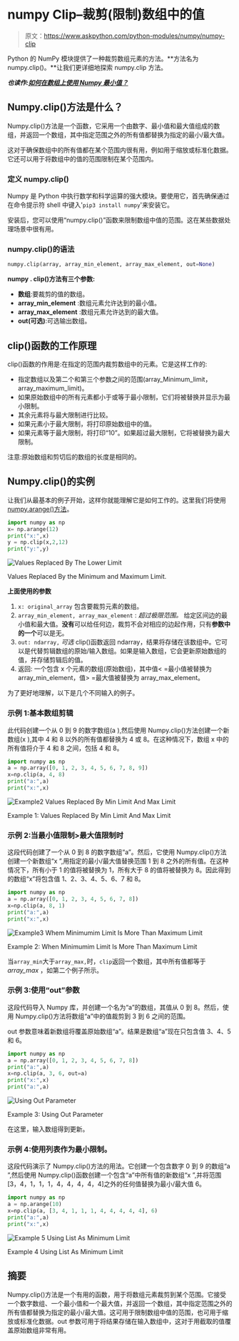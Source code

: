 # numpy Clip–裁剪(限制)数组中的值

> 原文：<https://www.askpython.com/python-modules/numpy/numpy-clip>

Python 的 NumPy 模块提供了一种裁剪数组元素的方法。**方法名为 numpy.clip()。**让我们更详细地探索 numpy.clip 方法。

***也读作:[如何在数组上使用 Numpy 最小值？](https://www.askpython.com/python-modules/numpy/numpy-minimum-on-arrays)***

## Numpy.clip()方法是什么？

Numpy.clip()方法是一个函数，它采用一个由数字、最小值和最大值组成的数组，并返回一个数组，其中指定范围之外的所有值都替换为指定的最小/最大值。

这对于确保数组中的所有值都在某个范围内很有用，例如用于缩放或标准化数据。它还可以用于将数组中的值的范围限制在某个范围内。

### 定义 numpy.clip()

Numpy 是 Python 中执行数学和科学运算的强大模块。要使用它，首先确保通过在命令提示符 shell 中键入'`pip3 install numpy`'来安装它。

安装后，您可以使用“numpy.clip()”函数来限制数组中值的范围。这在某些数据处理场景中很有用。

### numpy.clip()的语法

```py
numpy.clip(array, array_min_element, array_max_element, out=None) 

```

**numpy . clip()方法有三个参数:**

*   **数组**:要裁剪的值的数组。
*   **array_min_element** :数组元素允许达到的最小值。
*   **array_max_element** :数组元素允许达到的最大值。
*   **out(可选)**:可选输出数组。

## clip()函数的工作原理

clip()函数的作用是:在指定的范围内裁剪数组中的元素。它是这样工作的:

*   指定数组以及第二个和第三个参数之间的范围(array_Minimum_limit，array_maximum_limit)。
*   如果原始数组中的所有元素都小于或等于最小限制，它们将被替换并显示为最小限制。
*   其余元素将与最大限制进行比较。
*   如果元素小于最大限制，将打印原始数组中的值。
*   如果元素等于最大限制，将打印“10”。如果超过最大限制，它将被替换为最大限制。

注意:原始数组和剪切后的数组的长度是相同的。

## Numpy.clip()的实例

让我们从最基本的例子开始，这样你就能理解它是如何工作的。这里我们将使用 [numpy.arange()方法](https://www.askpython.com/python-modules/numpy/numpy-arange-method-in-python)。

```py
import numpy as np
x= np.arange(12)  
print("x:",x)
y = np.clip(x,2,12)
print("y:",y)

```

![Values Replaced By The Lower Limit](img/23da4bc92253ff45601f45c40c3ddea5.png)

Values Replaced By the Minimum and Maximum Limit.

**上面使用的参数**

1.  `x: original_array`
    包含要裁剪元素的数组。
2.  `array_min_element, array_max_element` : *超过极限范围。*
    给定区间边的最小值和最大值。**没有**可以给任何边，裁剪不会对相应的边起作用，只有**参数中的一个**可以是无。
3.  `out: ndarray,` *可选*
    clip()函数返回 ndarray，结果将存储在该数组中。它可以是代替剪辑数组的原始/输入数组。如果是输入数组，它会更新原始数组的值，并存储剪辑后的值。
4.  返回:
    一个包含 x 个元素的数组(原始数组)，其中值< =最小值被替换为 array_min_element，值> =最大值被替换为 array_max_element。

为了更好地理解，以下是几个不同输入的例子。

### 示例 1:基本数组剪辑

此代码创建一个从 0 到 9 的数字数组(a ),然后使用 Numpy.clip()方法创建一个新数组(x ),其中 4 和 8 以外的所有值都替换为 4 或 8。在这种情况下，数组 x 中的所有值将介于 4 和 8 之间，包括 4 和 8。

```py
import numpy as np
a = np.array([0, 1, 2, 3, 4, 5, 6, 7, 8, 9])
x=np.clip(a, 4, 8)
print("a:",a)
print("x:",x)

```

![Example2 Values Replaced By Min Limit And Max Limit](img/312c4cf2e0bcc7144d1615d30fa5b26b.png)

Example 1: Values Replaced By Min Limit And Max Limit

### 示例 2:当最小值限制>最大值限制时

这段代码创建了一个从 0 到 8 的数字数组“a”。然后，它使用 Numpy.clip()方法创建一个新数组“x ”,用指定的最小/最大值替换范围 1 到 8 之外的所有值。在这种情况下，所有小于 1 的值将被替换为 1，所有大于 8 的值将被替换为 8。因此得到的数组“x”将包含值 1、2、3、4、5、6、7 和 8。

```py
import numpy as np
a = np.array([0, 1, 2, 3, 4, 5, 6, 7, 8])
x=np.clip(a, 8, 1)
print("a:",a)
print("x:",x)

```

![Example3 Whem Minimumim Limit Is More Than Maximum Limit](img/ec5916cc52ddb9ad34367b0408ffd25f.png)

Example 2: When Minimumim Limit Is More Than Maximum Limit

当`array_min`大于`array_max,`时，`clip`返回一个数组，其中所有值都等于 *array_max* ，如第二个例子所示。

### 示例 3:使用“out”参数

这段代码导入 Numpy 库，并创建一个名为“a”的数组，其值从 0 到 8。然后，使用 Numpy.clip()方法将数组“a”中的值裁剪到 3 到 6 之间的范围。

out 参数意味着新数组将覆盖原始数组“a”。结果是数组“a”现在只包含值 3、4、5 和 6。

```py
import numpy as np
a = np.array([0, 1, 2, 3, 4, 5, 6, 7, 8])
print("a:",a)
x=np.clip(a, 3, 6, out=a)
print("x:",x)
print("a:",a)

```

![Using Out Parameter](img/9553c4bbff5da3ddf6998783b189836f.png)

Example 3: Using Out Parameter

在这里，输入数组得到更新。

### 示例 4:使用列表作为最小限制。

这段代码演示了 Numpy.clip()方法的用法。它创建一个包含数字 0 到 9 的数组“a ”,然后使用 Numpy.clip()函数创建一个包含“a”中所有值的新数组“x ”,并将范围[3，4，1，1，1，4，4，4，4，4]之外的任何值替换为最小/最大值 6。

```py
import numpy as np
a = np.arange(10)
x=np.clip(a, [3, 4, 1, 1, 1, 4, 4, 4, 4, 4], 6)
print("a:",a)
print("x:",x)

```

![Example 5 Using List As Minimum Limit](img/73310ffc0e322de864dd7b0bfd037fce.png)

Example 4 Using List As Minimum Limit

## 摘要

Numpy.clip()方法是一个有用的函数，用于将数组元素裁剪到某个范围。它接受一个数字数组、一个最小值和一个最大值，并返回一个数组，其中指定范围之外的所有值都替换为指定的最小/最大值。这可用于限制数组中值的范围，也可用于缩放或标准化数据。out 参数可用于将结果存储在输入数组中，这对于用截取的值覆盖原始数组非常有用。